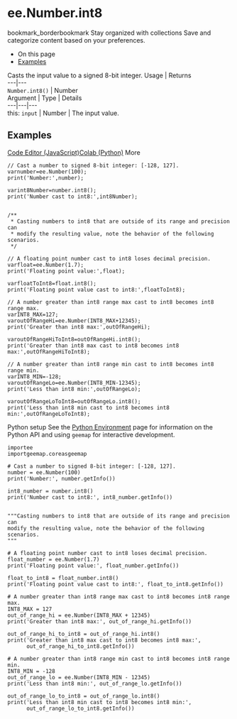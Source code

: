  
#  ee.Number.int8
bookmark_borderbookmark Stay organized with collections  Save and categorize content based on your preferences.
  * On this page
  * [Examples](https://developers.google.com/earth-engine/apidocs/ee-number-int8#examples)


Casts the input value to a signed 8-bit integer.
Usage | Returns  
---|---  
`Number.int8()` | Number  
Argument | Type | Details  
---|---|---  
this: `input` | Number | The input value.  
## Examples
[Code Editor (JavaScript)](https://developers.google.com/earth-engine/apidocs/ee-number-int8#code-editor-javascript-sample)[Colab (Python)](https://developers.google.com/earth-engine/apidocs/ee-number-int8#colab-python-sample) More
```
// Cast a number to signed 8-bit integer: [-128, 127].
varnumber=ee.Number(100);
print('Number:',number);

varint8Number=number.int8();
print('Number cast to int8:',int8Number);


/**
 * Casting numbers to int8 that are outside of its range and precision can
 * modify the resulting value, note the behavior of the following scenarios.
 */

// A floating point number cast to int8 loses decimal precision.
varfloat=ee.Number(1.7);
print('Floating point value:',float);

varfloatToInt8=float.int8();
print('Floating point value cast to int8:',floatToInt8);

// A number greater than int8 range max cast to int8 becomes int8 range max.
varINT8_MAX=127;
varoutOfRangeHi=ee.Number(INT8_MAX+12345);
print('Greater than int8 max:',outOfRangeHi);

varoutOfRangeHiToInt8=outOfRangeHi.int8();
print('Greater than int8 max cast to int8 becomes int8 max:',outOfRangeHiToInt8);

// A number greater than int8 range min cast to int8 becomes int8 range min.
varINT8_MIN=-128;
varoutOfRangeLo=ee.Number(INT8_MIN-12345);
print('Less than int8 min:',outOfRangeLo);

varoutOfRangeLoToInt8=outOfRangeLo.int8();
print('Less than int8 min cast to int8 becomes int8 min:',outOfRangeLoToInt8);
```
Python setup
See the [ Python Environment](https://developers.google.com/earth-engine/guides/python_install) page for information on the Python API and using `geemap` for interactive development.
```
importee
importgeemap.coreasgeemap
```
```
# Cast a number to signed 8-bit integer: [-128, 127].
number = ee.Number(100)
print('Number:', number.getInfo())

int8_number = number.int8()
print('Number cast to int8:', int8_number.getInfo())


"""Casting numbers to int8 that are outside of its range and precision can
modify the resulting value, note the behavior of the following scenarios.
"""

# A floating point number cast to int8 loses decimal precision.
float_number = ee.Number(1.7)
print('Floating point value:', float_number.getInfo())

float_to_int8 = float_number.int8()
print('Floating point value cast to int8:', float_to_int8.getInfo())

# A number greater than int8 range max cast to int8 becomes int8 range max.
INT8_MAX = 127
out_of_range_hi = ee.Number(INT8_MAX + 12345)
print('Greater than int8 max:', out_of_range_hi.getInfo())

out_of_range_hi_to_int8 = out_of_range_hi.int8()
print('Greater than int8 max cast to int8 becomes int8 max:',
      out_of_range_hi_to_int8.getInfo())

# A number greater than int8 range min cast to int8 becomes int8 range min.
INT8_MIN = -128
out_of_range_lo = ee.Number(INT8_MIN - 12345)
print('Less than int8 min:', out_of_range_lo.getInfo())

out_of_range_lo_to_int8 = out_of_range_lo.int8()
print('Less than int8 min cast to int8 becomes int8 min:',
      out_of_range_lo_to_int8.getInfo())
```

